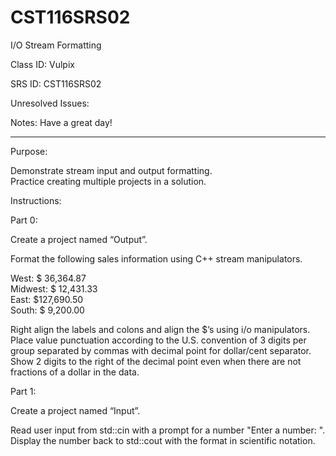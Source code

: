 # CST116SRS02
I/O Stream Formatting

Class ID: Vulpix

SRS ID: CST116SRS02

Unresolved Issues: 

Notes: Have a great day!

---

Purpose: 

Demonstrate stream input and output formatting.  
Practice creating multiple projects in a solution. 

Instructions: 

Part 0:  

Create a project named “Output”.

Format the following sales information using C++ stream manipulators. 

   West: $ 36,364.87  
Midwest: $ 12,431.33  
   East: $127,690.50  
  South: $  9,200.00  

Right align the labels and colons and align the $’s using i/o manipulators. Place value punctuation according to the U.S. convention of 3 digits per group separated by commas with decimal point for dollar/cent separator. Show 2 digits to the right of the decimal point even when there are not fractions of a dollar in the data.  

Part 1:  

Create a project named “Input”.  

Read user input from std::cin with a prompt for a number "Enter a number: ". Display the number back to std::cout with the format in scientific notation. 
